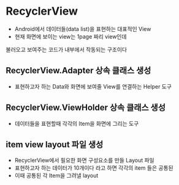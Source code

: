 
# RecyclerView
* Android에서 데이터들(data list)을 표현하는 대표적인 View
* 현재 화면에 보이는 view는 1page 짜리 view인데

불러오고 보여주는 코드가 내부에서 작동되는 구조이다

## RecyclerView.Adapter 상속 클래스 생성
* 표현하고자 하는 Data와 화면에 보여줄 View를 연결하는 Helper 도구

## RecyclerView.ViewHolder 상속 클래스 생성
* 데이터들을 표현할때 각각의 Item을 화면에 그리는 도구

## item view layout 파일 생성
* RecyclerView에서 필요한 화면 구성요소를 만들 Layout 파일
* 표현하고자 하는 데이터가 10개이다 라고 하면 각각의 item 들은 공통된
* 이때 공통된 각 Item을 그려낼 layout